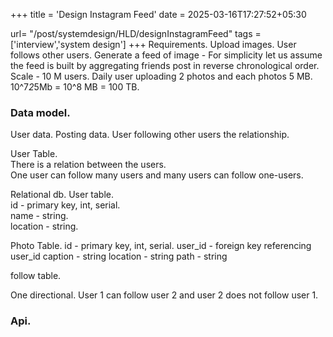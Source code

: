 +++
title = 'Design Instagram Feed'
date = 2025-03-16T17:27:52+05:30

url= "/post/systemdesign/HLD/designInstagramFeed"
tags = ['interview','system design']
+++
Requirements.
Upload images.
User follows other users.
Generate a feed of image - For simplicity let us assume the feed is built by aggregating friends post in reverse chronological order.
Scale - 10 M users.
Daily user uploading 2 photos and each photos 5 MB.
10^7*2*5Mb = 10^8 MB = 100 TB.

### Data model.
User data.
Posting data.
User following other users the relationship.

User Table.  
There is a relation between the users.  
One user can follow many users and many users can follow one-users.

Relational db.
User table.  
id - primary key, int, serial.  
name - string.  
location - string.

Photo Table.
id - primary key, int, serial.
user_id - foreign key referencing user_id
caption - string
location - string
path - string


follow table.

One directional. User 1 can follow user 2 and user 2 does not follow user 1.

### Api.



